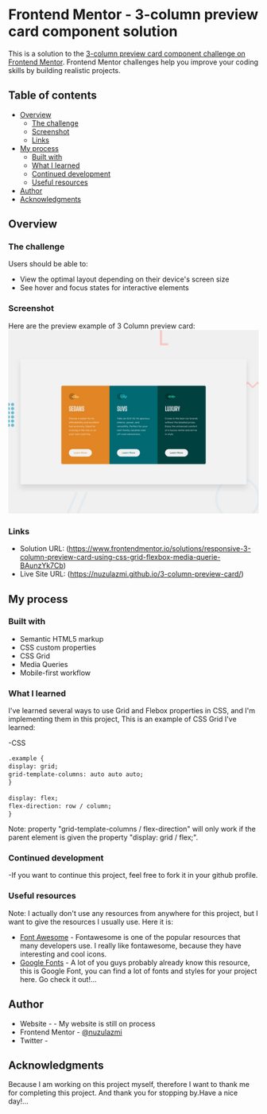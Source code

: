 # Frontend Mentor - 3-column preview card component solution

This is a solution to the [3-column preview card component challenge on Frontend Mentor](https://www.frontendmentor.io/challenges/3column-preview-card-component-pH92eAR2-). Frontend Mentor challenges help you improve your coding skills by building realistic projects. 

## Table of contents

- [Overview](#overview)
  - [The challenge](#the-challenge)
  - [Screenshot](#screenshot)
  - [Links](#links)
- [My process](#my-process)
  - [Built with](#built-with)
  - [What I learned](#what-i-learned)
  - [Continued development](#continued-development)
  - [Useful resources](#useful-resources)
- [Author](#author)
- [Acknowledgments](#acknowledgments)

## Overview

### The challenge

Users should be able to:

- View the optimal layout depending on their device's screen size
- See hover and focus states for interactive elements

### Screenshot

Here are the preview example of 3 Column preview card:
![](./design/desktop-preview.jpg)

### Links

- Solution URL: (https://www.frontendmentor.io/solutions/responsive-3-column-preview-card-using-css-grid-flexbox-media-querie-BAunzYk7Cb)
- Live Site URL: (https://nuzulazmi.github.io/3-column-preview-card/)

## My process

### Built with

- Semantic HTML5 markup
- CSS custom properties
- CSS Grid
- Media Queries
- Mobile-first workflow

### What I learned

I've learned several ways to use Grid and Flebox properties in CSS, and I'm implementing them in this project,
This is an example of CSS Grid I've learned:

-CSS
```
.example {
display: grid;
grid-template-columns: auto auto auto;
}

display: flex;
flex-direction: row / column;
}
```
Note: property "grid-template-columns / flex-direction" will only work if the parent element is given the property "display: grid / flex;".

### Continued development

-If you want to continue this project, feel free to fork it in your github profile.

### Useful resources

Note: I actually don't use any resources from anywhere for this project, but I want to give the resources I usually use. 
Here it is:

- [Font Awesome](https://fontawesome.com/icons) - Fontawesome is one of the popular resources that many developers use. I really like fontawesome, because they have interesting and cool icons.
- [Google Fonts](https://fonts.google.com/) - A lot of you guys probably already know this resource, this is Google Font, you can find a lot of fonts and styles for your project here. Go check it out!...

## Author

- Website - []() - My website is still on process
- Frontend Mentor - [@nuzulazmi](https://www.frontendmentor.io/profile/nuzulazmi)
- Twitter - []()

## Acknowledgments

Because I am working on this project myself, therefore I want to thank me for completing this project.
And thank you for stopping by.Have a nice day!...
